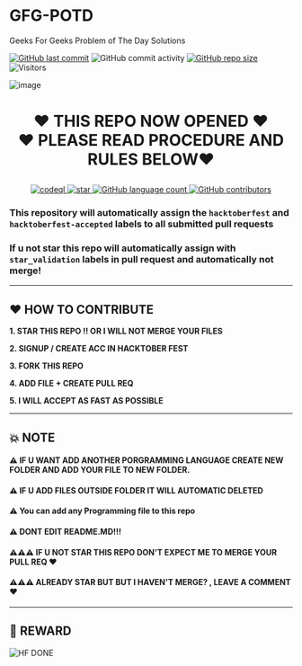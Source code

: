 # GFG-POTD
Geeks For Geeks Problem of The Day Solutions

[![GitHub last commit](https://img.shields.io/github/last-commit/Yaduttam95/GFG-POTD)](https://github.com/Yaduttam95/GFG-POTD/commits/master)
![GitHub commit activity](https://img.shields.io/github/commit-activity/m/Yaduttam95/GFG-POTD)
[![GitHub repo size](https://img.shields.io/github/repo-size/Yaduttam95/GFG-POTD)](https://github.com/Yaduttam95/GFG-POTD/archive/master.zip)
![Visitors](https://api.visitorbadge.io/api/visitors?path=https%3A%2F%2Fgithub.com%2FYaduttam95%2FGFG-POTD&countColor=%23263759&style=flat)


![image](https://user-images.githubusercontent.com/75615789/192692200-a4155b0d-bdc3-4a05-9747-ea7d2d6f665b.png)

<h1>
<p align="center" ><b>
❤ THIS REPO NOW OPENED ❤<br>
❤ PLEASE READ PROCEDURE AND RULES BELOW❤
</p></b>
</h1>

<p align="center">
 
  <a href="https://github.com/Rjndrkha/Hacktober-Fest-2021/actions/workflows/codeql-analysis.yml">
    <img alt="codeql" src="https://img.shields.io/badge/codeql-PASSED-green?style=for-the-badge&logo=github" />
  </a>
  <a href="https://github.com/Rjndrkha/Hacktober-Fest-2021/actions/workflows/StarCheck.yml">
    <img alt="star" src="https://img.shields.io/badge/starvalidation-PASSED-yellow?style=for-the-badge&logo=github" />
  </a>
  <a href="https://github.com/Rjndrkha/Hacktober-Fest-2021">
    <img alt="GitHub language count" src="https://img.shields.io/github/languages/count/Rjndrkha/Hacktober-Fest-2021?color=blue&logo=GITHUB&style=for-the-badge">
  </a>
  <a href="https://github.com/Rjndrkha/Hacktober-Fest-2021">
    <img alt="GitHub contributors" src="https://img.shields.io/github/contributors/Rjndrkha/Hacktober-Fest-2021?color=blue&label=CONTRIBUTORS&logo=github&logoColor=white&style=for-the-badge">
  </a>
  
### **This repository will automatically assign the `hacktoberfest` and `hacktoberfest-accepted` labels to all submitted pull requests**
  
### **If u not star this repo will automatically assign with `star_validation` labels in pull request and automatically not merge!**
  
</p>

---

## ❤ HOW TO CONTRIBUTE

**1. STAR THIS REPO !! OR I WILL NOT MERGE YOUR FILES**

**2. SIGNUP / CREATE ACC IN HACKTOBER FEST**

**3. FORK THIS REPO** 

**4. ADD FILE + CREATE PULL REQ** 

**5. I WILL ACCEPT AS FAST AS POSSIBLE**

--- 

## 💥 NOTE

#### ⚠ IF U WANT ADD ANOTHER PORGRAMMING LANGUAGE CREATE NEW FOLDER AND ADD YOUR FILE TO NEW FOLDER.
#### ⚠ IF U ADD FILES OUTSIDE FOLDER IT WILL AUTOMATIC DELETED
#### ⚠ You can add any Programming file to this repo
#### ⚠ DONT EDIT README.MD!!!
#### ⚠⚠⚠ IF U NOT STAR THIS REPO DON'T EXPECT ME TO MERGE YOUR PULL REQ ❤
#### ⚠⚠⚠ ALREADY STAR BUT BUT I HAVEN'T MERGE? , LEAVE A COMMENT ❤

---

## 🔰 REWARD

<img alt="HF DONE" src="https://raw.githubusercontent.com/fineanmol/Hacktoberfest2022/master/scripts/Event_Completed_.png">
